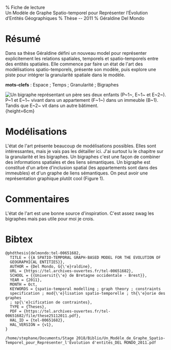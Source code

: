 % Fiche de lecture  
Un Modèle de Graphe Spatio-temporel pour Représenter l’Évolution d’Entités Géographiques
% Thèse -- 2011
% Géraldine Del Mondo

# Résumé

Dans sa thèse Géraldine défini un nouveau model pour représenter explicitement
les relations spatiales, temporels et spatio-temporels entre des entités
spatiales.  Elle commence par faire un état de l'art des modélisations
spatio-temporels, présente son modèle, puis explore une piste pour intégrer la
granularité spatiale dans le modèle.

**mots-clefs** : Espace ; Temps ; Granularité ; Bigraphes

![Un bigraphe représentant un père ses deux enfants (P~1~, E~1~ et E~2~). P~1
et E~1~ vivant dans un appartement (F~1~) dans un immeuble (B~1). Tandis que
E~2~ vit dans un autre bâtiment.](delmondo2011.png){height=6cm}

# Modélisations

L'état de l'art présente beaucoup de modélisations possibles. Elles sont
intéressantes, mais je vais pas les détailler ici. J'ai surtout lu le chapitre
sur la granularité et les bigraphes. Un bigraphes c'est une façon de combiner
des informations spatiales et des liens sémantiques. Un bigraphe est constitué
d'un arbre d'inclusion spatial (les appartements sont dans des immeubles) et
d'un graphe de liens sémantiques. On peut avoir une représentation graphique
plutôt cool (Figure 1).

# Commentaires

L'état de l'art est une bonne source d'inspiration. C'est assez swag les
bigraphes mais pas utile pour moi je crois.

# Bibtex

```
@phdthesis{delmondo:tel-00651682,
  TITLE = {{A SPATIO-TEMPORAL GRAPH-BASED MODEL FOR THE EVOLUTION OF
  GEOGRAPHICAL ENTITIES}},
  AUTHOR = {Del Mondo, G{\'e}raldine},
  URL = {https://tel.archives-ouvertes.fr/tel-00651682},
  SCHOOL = {{Universit{\'e} de Bretagne occidentale - Brest}},
  YEAR = {2011},
  MONTH = Oct,
  KEYWORDS = {spatio-temporal modelling ; graph theory ; constraints
  specification ; mod{\'e}lisation spatio-temporelle ; th{\'e}orie des graphes
  ; sp{\'e}cification de contraintes},
  TYPE = {Theses},
  PDF = {https://tel.archives-ouvertes.fr/tel-00651682/file/these25112011.pdf},
  HAL_ID = {tel-00651682},
  HAL_VERSION = {v1},
}
```

```
/home/stephane/Documents/Stage 2018/Biblio/Un_Modèle_de_Graphe_Spatio-Temporel_pour_Représenter_l'Évolution d'entités_DEL MONDO_2011.pdf
```

